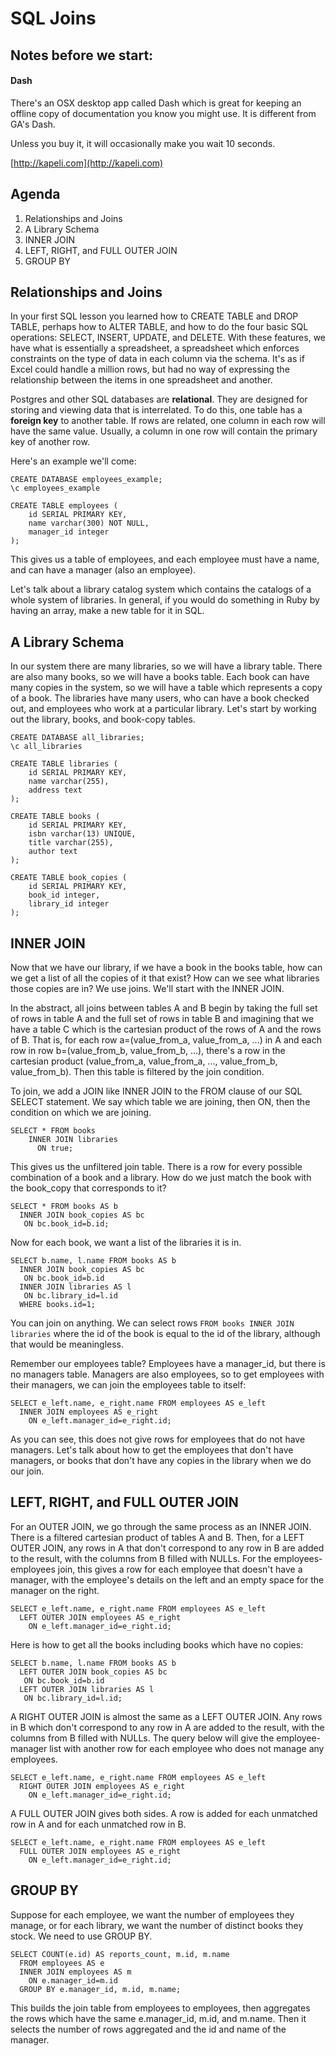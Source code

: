 # SQL Joins

## Notes before we start:

#### Dash
There's an OSX desktop app called Dash which is great for keeping an offline copy of documentation you know you might use.  It is different from GA's Dash.

Unless you buy it, it will occasionally make you wait 10 seconds.

[http://kapeli.com](http://kapeli.com)

## Agenda
1. Relationships and Joins
1. A Library Schema
1. INNER JOIN
1. LEFT, RIGHT, and FULL OUTER JOIN
1. GROUP BY

## Relationships and Joins
In your first SQL lesson you learned how to CREATE TABLE and DROP TABLE, perhaps how to ALTER TABLE, and how to do the four basic SQL operations: SELECT, INSERT, UPDATE, and DELETE.  With these features, we have what is essentially a spreadsheet, a spreadsheet which enforces constraints on the type of data in each column via the schema.  It's as if Excel could handle a million rows, but had no way of expressing the relationship between the items in one spreadsheet and another.

Postgres and other SQL databases are __relational__.  They are designed for storing and viewing data that is interrelated.  To do this, one table has a __foreign key__ to another table.  If rows are related, one column in each row will have the same value.  Usually, a column in one row will contain the primary key of another row.

Here's an example we'll come:

```
CREATE DATABASE employees_example;
\c employees_example

CREATE TABLE employees (
	id SERIAL PRIMARY KEY,
	name varchar(300) NOT NULL,
	manager_id integer
);
```

This gives us a table of employees, and each employee must have a name, and can have a manager (also an employee).

Let's talk about a library catalog system which contains the catalogs of a whole system of libraries.  In general, if you would do something in Ruby by having an array, make a new table for it in SQL.

## A Library Schema

In our system there are many libraries, so we will have a library table.  There are also many books, so we will have a books table.  Each book can have many copies in the system, so we will have a table which represents a copy of a book.  The libraries have many users, who can have a book checked out, and employees who work at a particular library.  Let's start by working out the library, books, and book-copy tables.

```
CREATE DATABASE all_libraries;
\c all_libraries

CREATE TABLE libraries (
	id SERIAL PRIMARY KEY,
	name varchar(255),
	address text
);

CREATE TABLE books (
	id SERIAL PRIMARY KEY,
	isbn varchar(13) UNIQUE,
	title varchar(255),
	author text
);

CREATE TABLE book_copies (
	id SERIAL PRIMARY KEY,
	book_id integer,
	library_id integer
);
```

## INNER JOIN

Now that we have our library, if we have a book in the books table, how can we get a list of all the copies of it that exist?  How can we see what libraries those copies are in?  We use joins.  We'll start with the INNER JOIN.

In the abstract, all joins between tables A and B begin by taking the full set of rows in table A and the full set of rows in table B and imagining that we have a table C which is the cartesian product of the rows of A and the rows of B.  That is, for each row a=(value_from_a, value_from_a, ...) in A and each row in row b=(value_from_b, value_from_b, ...), there's a row in the cartesian product (value_from_a, value_from_a, ..., value_from_b, value_from_b).  Then this table is filtered by the join condition.

To join, we add a JOIN like INNER JOIN to the FROM clause of our SQL SELECT statement.  We say which table we are joining, then ON, then the condition on which we are joining.

```
SELECT * FROM books
	INNER JOIN libraries
	  ON true;
```

This gives us the unfiltered join table.  There is a row for every possible combination of a book and a library.  How do we just match the book with the book_copy that corresponds to it?

```
SELECT * FROM books AS b
  INNER JOIN book_copies AS bc
   ON bc.book_id=b.id;
```

Now for each book, we want a list of the libraries it is in. 

```
SELECT b.name, l.name FROM books AS b
  INNER JOIN book_copies AS bc
   ON bc.book_id=b.id 
  INNER JOIN libraries AS l
   ON bc.library_id=l.id
  WHERE books.id=1;
```

You can join on anything.  We can select rows `FROM books INNER JOIN libraries` where the id of the book is equal to the id of the library, although that would be meaningless.

Remember our employees table?  Employees have a manager_id, but there is no managers table.  Managers are also employees, so to get employees with their managers, we can join the employees table to itself:

```
SELECT e_left.name, e_right.name FROM employees AS e_left
  INNER JOIN employees AS e_right
    ON e_left.manager_id=e_right.id;
```

As you can see, this does not give rows for employees that do not have managers.  Let's talk about how to get the employees that don't have managers, or books that don't have any copies in the library when we do our join.

## LEFT, RIGHT, and FULL OUTER JOIN
For an OUTER JOIN, we go through the same process as an INNER JOIN.  There is a filtered cartesian product of tables A and B.  Then, for a LEFT OUTER JOIN, any rows in A that don't correspond to any row in B are added to the result, with the columns from B filled with NULLs.  For the employees-employees join, this gives a row for each employee that doesn't have a manager, with the employee's details on the left and an empty space for the manager on the right.

```
SELECT e_left.name, e_right.name FROM employees AS e_left
  LEFT OUTER JOIN employees AS e_right
    ON e_left.manager_id=e_right.id;
```

Here is how to get all the books including books which have no copies:
```
SELECT b.name, l.name FROM books AS b
  LEFT OUTER JOIN book_copies AS bc
   ON bc.book_id=b.id 
  LEFT OUTER JOIN libraries AS l
   ON bc.library_id=l.id;
```

A RIGHT OUTER JOIN is almost the same as a LEFT OUTER JOIN.  Any rows in B which don't correspond to any row in A are added to the result, with the columns from B filled with NULLs.  The query below will give the employee-manager list with another row for each employee who does not manage any employees.

```
SELECT e_left.name, e_right.name FROM employees AS e_left
  RIGHT OUTER JOIN employees AS e_right
    ON e_left.manager_id=e_right.id;
```

A FULL OUTER JOIN gives both sides.  A row is added for each unmatched row in A and for each unmatched row in B.

```
SELECT e_left.name, e_right.name FROM employees AS e_left
  FULL OUTER JOIN employees AS e_right
    ON e_left.manager_id=e_right.id;
```

## GROUP BY
Suppose for each employee, we want the number of employees they manage, or for each library, we want the number of distinct books they stock.  We need to use GROUP BY.

```
SELECT COUNT(e.id) AS reports_count, m.id, m.name 
  FROM employees AS e 
  INNER JOIN employees AS m 
    ON e.manager_id=m.id 
  GROUP BY e.manager_id, m.id, m.name;
```

This builds the join table from employees to employees, then aggregates the rows which have the same e.manager_id, m.id, and m.name.  Then it selects the number of rows aggregated and the id and name of the manager. 

